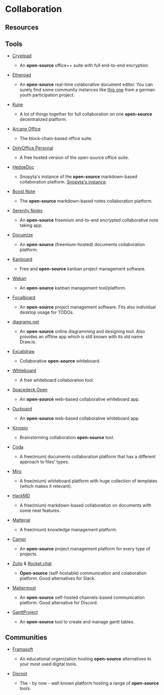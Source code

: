 # Collaboration

## Resources

## Tools

* [Cryptpad](https://cryptpad.fr)
  
   * An **open-source** office++ suite with full end-to-end encryption.

* [Etherpad](https://github.com/ether/etherpad-lite)
  
   * An **open-source** real-time colaborative document editor. You can surely find some community instances like [this one](https://yopad.eu) from a german youth participation project. 

* [Kune](https://kune.cc)
  
   * A lot of things together for full collaboration on one **open-source** decentralized platform.

* [Arcane Office](https://arcaneoffice.com)
  
   * The block-chain-based office suite.

* [OnlyOffice Personal](https://personal.onlyoffice.com)
  
   * A free hosted version of the open-source office suite.

* [HedgeDoc](https://hedgedoc.org/)
  
   * Snopyta's instance of the **open-source** markdown-based collaboration platform. [Snopyta's instance](https://pad.snopyta.org).

* [Boost Note](https://boostnote.io)
  
   * The **open-source** markdown-based notes collaboration platform.

* [Serenity Notes](https://www.serenity.re/en/notes)
  
   * An **open-source** freemium end-to-end encrypted collaborative note taking app.

* [Documize](https://www.documize.com/)
  
   * An **open-source** (freemium-hosted) documents collaboration platform.

* [Kanboard](https://kanboard.org/)
  
   * Free and **open-source** kanban project management software.

* [Wekan](https://github.com/wekan/wekan)
  
   * An **open-source** kanban management tool/platform.

* [Focalboard](https://www.focalboard.com)
  
   * An **open-source** project management software. Fits also individual desktop usage for TODOs.

* [diagrams.net](https://www.diagrams.net)
  
   * An **open-source** online diagramming and designing tool. Also provides an offline app which is still known with its old name Draw.io.

* [Excalidraw](https://excalidraw.com/)
  
   * Collaborative **open-source** whiteboard.

* [Whiteboard](https://witeboard.com)
  
   * A free whiteboard collaboration tool.

* [Spacedeck Open](https://github.com/spacedeck/spacedeck-open)
  
   * An **open-source** web-based collaborative whiteboard app.

* [Ourboard](https://github.com/raimohanska/r-board)
  
   * An **open-source** web-based collaborative whiteboard app.

* [Kinopio](https://kinopio.club)
  
   * Brainstorming collaboration **open-source** tool.

* [Coda](https://coda.io)
  
   * A free(mium) documents collaboration platform that has a different approach to files' types.

* [Miro](https://miro.com)
  
   * A free(mium) whiteboard platform with huge collection of templates (which makes it relevant).

* [HackMD](https://hackmd.io)
  
   * A free(mium) markdown-based collaboration on documents with some neat features.

* [Matterial](https://www.matterial.com)
  
   * A free(mium) knowledge management platform.

* [Campr](https://campr.biz)
  
   * An **open-source** project management platform for every type of projects.

* [Zulip](https://zulip.com) & [Rocket.chat](https://rocket.chat)
  
   * **Open-source** (self-hostable) communication and colaboration platform. Good alternatives for Slack.

* [Mattermost](https://mattermost.org)
  
   * An **open-source** self-hosted channels-based communication platform. Good alternative for Discord.

* [GanttProject](https://github.com/bardsoftware/ganttproject)
  
   * An **open-source** tool to create and manage gantt tables.

## Communities

* [Framasoft](https://framasoft.org/en)
  
   * An educational organization hosting **open-source** alternatives to your most used digital tools.

* [Disroot](https://disroot.org)
  
   * The - by now - well known platform hosting a range of **open-source** tools.
